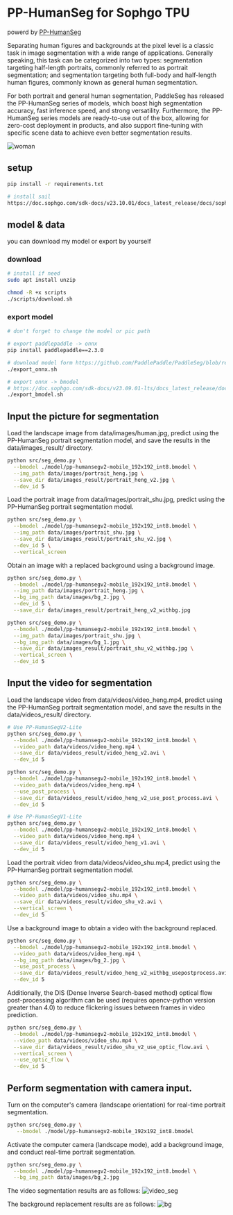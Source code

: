 # PP-HumanSeg for Sophgo TPU

powerd by [PP-HumanSeg](https://github.com/PaddlePaddle/PaddleSeg/blob/release/2.6/contrib/PP-HumanSeg/README_cn.md)

Separating human figures and backgrounds at the pixel level is a classic task in image segmentation with a wide range of applications. Generally speaking, this task can be categorized into two types: segmentation targeting half-length portraits, commonly referred to as portrait segmentation; and segmentation targeting both full-body and half-length human figures, commonly known as general human segmentation.

For both portrait and general human segmentation, PaddleSeg has released the PP-HumanSeg series of models, which boast high segmentation accuracy, fast inference speed, and strong versatility. Furthermore, the PP-HumanSeg series models are ready-to-use out of the box, allowing for zero-cost deployment in products, and also support fine-tuning with specific scene data to achieve even better segmentation results.

![woman](./pic/human.jpg)

## setup

```bash
pip install -r requirements.txt

# install sail
https://doc.sophgo.com/sdk-docs/v23.10.01/docs_latest_release/docs/sophon-sail/docs/zh/html/1_build.html
```

## model & data
you can download my model or export by yourself

### download
```bash
# install if need
sudo apt install unzip

chmod -R +x scripts
./scripts/download.sh
```

### export model

```bash
# don't forget to change the model or pic path

# export paddlepaddle -> onnx
pip install paddlepaddle==2.3.0

# download model form https://github.com/PaddlePaddle/PaddleSeg/blob/release/2.6/contrib/PP-HumanSeg/README_cn.md
./export_onnx.sh

# export onnx -> bmodel
# https://doc.sophgo.com/sdk-docs/v23.09.01-lts/docs_latest_release/docs/tpu-mlir/quick_start/html/index.html
./export_bmodel.sh
```

## Input the picture for segmentation

Load the landscape image from data/images/human.jpg, predict using the PP-HumanSeg portrait segmentation model, and save the results in the data/images_result/ directory.

```bash
python src/seg_demo.py \
  --bmodel ./model/pp-humansegv2-mobile_192x192_int8.bmodel \
  --img_path data/images/portrait_heng.jpg \
  --save_dir data/images_result/portrait_heng_v2.jpg \
  --dev_id 5
```

Load the portrait image from data/images/portrait_shu.jpg, predict using the PP-HumanSeg portrait segmentation model.

```bash
python src/seg_demo.py \
  --bmodel ./model/pp-humansegv2-mobile_192x192_int8.bmodel \
  --img_path data/images/portrait_shu.jpg \
  --save_dir data/images_result/portrait_shu_v2.jpg \
  --dev_id 5 \
  --vertical_screen
```

Obtain an image with a replaced background using a background image.

```bash
python src/seg_demo.py \
  --bmodel ./model/pp-humansegv2-mobile_192x192_int8.bmodel \
  --img_path data/images/portrait_heng.jpg \
  --bg_img_path data/images/bg_2.jpg \
  --dev_id 5 \
  --save_dir data/images_result/portrait_heng_v2_withbg.jpg

python src/seg_demo.py \
  --bmodel ./model/pp-humansegv2-mobile_192x192_int8.bmodel \
  --img_path data/images/portrait_shu.jpg \
  --bg_img_path data/images/bg_1.jpg \
  --save_dir data/images_result/portrait_shu_v2_withbg.jpg \
  --vertical_screen \
  --dev_id 5
```


## Input the video for segmentation

Load the landscape video from data/videos/video_heng.mp4, predict using the PP-HumanSeg portrait segmentation model, and save the results in the data/videos_result/ directory.

```bash
# Use PP-HumanSegV2-Lite
python src/seg_demo.py \
  --bmodel ./model/pp-humansegv2-mobile_192x192_int8.bmodel \
  --video_path data/videos/video_heng.mp4 \
  --save_dir data/videos_result/video_heng_v2.avi \
  --dev_id 5

python src/seg_demo.py \
  --bmodel ./model/pp-humansegv2-mobile_192x192_int8.bmodel \
  --video_path data/videos/video_heng.mp4 \
  --use_post_process \
  --save_dir data/videos_result/video_heng_v2_use_post_process.avi \
  --dev_id 5

# Use PP-HumanSegV1-Lite
python src/seg_demo.py \
  --bmodel ./model/pp-humansegv2-mobile_192x192_int8.bmodel \
  --video_path data/videos/video_heng.mp4 \
  --save_dir data/videos_result/video_heng_v1.avi \
  --dev_id 5
```

Load the portrait video from data/videos/video_shu.mp4, predict using the PP-HumanSeg portrait segmentation model.

```bash
python src/seg_demo.py \
  --bmodel ./model/pp-humansegv2-mobile_192x192_int8.bmodel \
  --video_path data/videos/video_shu.mp4 \
  --save_dir data/videos_result/video_shu_v2.avi \
  --vertical_screen \
  --dev_id 5
```

Use a background image to obtain a video with the background replaced.

```bash
python src/seg_demo.py \
  --bmodel ./model/pp-humansegv2-mobile_192x192_int8.bmodel \
  --video_path data/videos/video_heng.mp4 \
  --bg_img_path data/images/bg_2.jpg \
  --use_post_process \
  --save_dir data/videos_result/video_heng_v2_withbg_usepostprocess.avi \
  --dev_id 5
```

Additionally, the DIS (Dense Inverse Search-based method) optical flow post-processing algorithm can be used (requires opencv-python version greater than 4.0) to reduce flickering issues between frames in video prediction.

```bash
python src/seg_demo.py \
  --bmodel ./model/pp-humansegv2-mobile_192x192_int8.bmodel \
  --video_path data/videos/video_shu.mp4 \
  --save_dir data/videos_result/video_shu_v2_use_optic_flow.avi \
  --vertical_screen \
  --use_optic_flow \
  --dev_id 5
  ```

## Perform segmentation with camera input.

Turn on the computer's camera (landscape orientation) for real-time portrait segmentation.

```bash
python src/seg_demo.py \
   --bmodel ./model/pp-humansegv2-mobile_192x192_int8.bmodel
```

Activate the computer camera (landscape mode), add a background image, and conduct real-time portrait segmentation.

```bash
python src/seg_demo.py \
  --bmodel ./model/pp-humansegv2-mobile_192x192_int8.bmodel \
  --bg_img_path data/images/bg_2.jpg
```

The video segmentation results are as follows:
![video_seg](./pic/video_seg.jpg)

The background replacement results are as follows:
![bg](./pic/bg.jpg)
